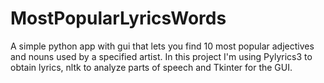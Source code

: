 # MostPopularLyricsWords
A simple python app with gui that lets you find 10 most popular adjectives and nouns used by a specified artist.
In this project I'm using Pylyrics3 to obtain lyrics, nltk to analyze parts of speech and Tkinter for the GUI.


